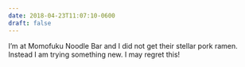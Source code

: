 ```yaml
---
date: 2018-04-23T11:07:10-0600
draft: false
---
```


I’m at Momofuku Noodle Bar and I did not get their stellar pork ramen. Instead I am trying something new. I may regret this!

